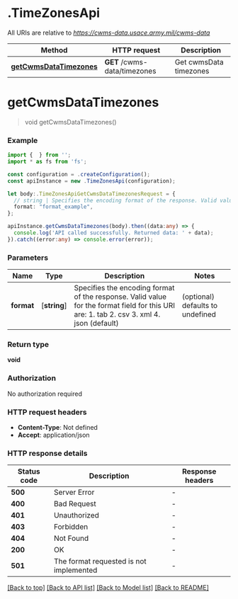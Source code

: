 # .TimeZonesApi

All URIs are relative to *https://cwms-data.usace.army.mil/cwms-data*

Method | HTTP request | Description
------------- | ------------- | -------------
[**getCwmsDataTimezones**](TimeZonesApi.md#getCwmsDataTimezones) | **GET** /cwms-data/timezones | Get cwmsData timezones


# **getCwmsDataTimezones**
> void getCwmsDataTimezones()


### Example


```typescript
import {  } from '';
import * as fs from 'fs';

const configuration = .createConfiguration();
const apiInstance = new .TimeZonesApi(configuration);

let body:.TimeZonesApiGetCwmsDataTimezonesRequest = {
  // string | Specifies the encoding format of the response. Valid value for the format field for this URI are:  1. tab  2. csv   3. xml  4. json (default) (optional)
  format: "format_example",
};

apiInstance.getCwmsDataTimezones(body).then((data:any) => {
  console.log('API called successfully. Returned data: ' + data);
}).catch((error:any) => console.error(error));
```


### Parameters

Name | Type | Description  | Notes
------------- | ------------- | ------------- | -------------
 **format** | [**string**] | Specifies the encoding format of the response. Valid value for the format field for this URI are:  1. tab  2. csv   3. xml  4. json (default) | (optional) defaults to undefined


### Return type

**void**

### Authorization

No authorization required

### HTTP request headers

 - **Content-Type**: Not defined
 - **Accept**: application/json


### HTTP response details
| Status code | Description | Response headers |
|-------------|-------------|------------------|
**500** | Server Error |  -  |
**400** | Bad Request |  -  |
**401** | Unauthorized |  -  |
**403** | Forbidden |  -  |
**404** | Not Found |  -  |
**200** | OK |  -  |
**501** | The format requested is not implemented |  -  |

[[Back to top]](#) [[Back to API list]](README.md#documentation-for-api-endpoints) [[Back to Model list]](README.md#documentation-for-models) [[Back to README]](README.md)



